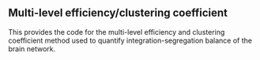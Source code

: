 ## Multi-level efficiency/clustering coefficient

This provides the code for the multi-level efficiency and clustering coefficient method used to quantify integration-segregation balance of the brain network.
